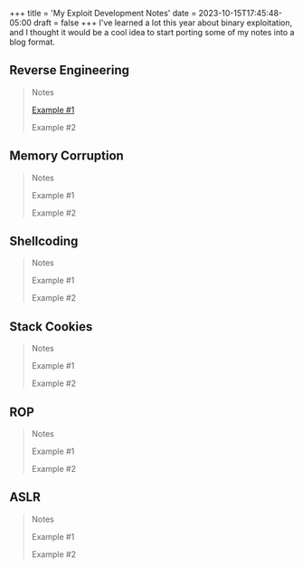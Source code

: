 +++
title = 'My Exploit Development Notes'
date = 2023-10-15T17:45:48-05:00
draft = false
+++
I've learned a lot this year about binary exploitation, and I thought it would be
a cool idea to start porting some of my notes into a blog format.
<!--more-->
## Reverse Engineering
> Notes
>
> [Example #1](/expdev/re/example1/)
>
> Example #2
## Memory Corruption
> Notes
>
> Example #1
>
> Example #2
## Shellcoding
> Notes
>
> Example #1
>
> Example #2
## Stack Cookies
> Notes
>
> Example #1
>
> Example #2
## ROP
> Notes
>
> Example #1
>
> Example #2
## ASLR
> Notes
>
> Example #1
>
> Example #2
